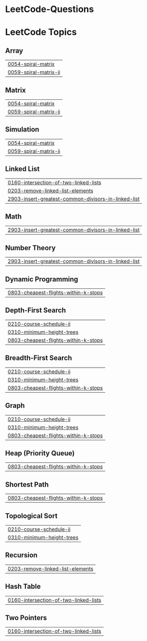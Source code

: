 # LeetCode-Questions
<!---LeetCode Topics Start-->
# LeetCode Topics
## Array
|  |
| ------- |
| [0054-spiral-matrix](https://github.com/utkarshsingh2012/LeetCode-Questions/tree/master/0054-spiral-matrix) |
| [0059-spiral-matrix-ii](https://github.com/utkarshsingh2012/LeetCode-Questions/tree/master/0059-spiral-matrix-ii) |
## Matrix
|  |
| ------- |
| [0054-spiral-matrix](https://github.com/utkarshsingh2012/LeetCode-Questions/tree/master/0054-spiral-matrix) |
| [0059-spiral-matrix-ii](https://github.com/utkarshsingh2012/LeetCode-Questions/tree/master/0059-spiral-matrix-ii) |
## Simulation
|  |
| ------- |
| [0054-spiral-matrix](https://github.com/utkarshsingh2012/LeetCode-Questions/tree/master/0054-spiral-matrix) |
| [0059-spiral-matrix-ii](https://github.com/utkarshsingh2012/LeetCode-Questions/tree/master/0059-spiral-matrix-ii) |
## Linked List
|  |
| ------- |
| [0160-intersection-of-two-linked-lists](https://github.com/utkarshsingh2012/LeetCode-Questions/tree/master/0160-intersection-of-two-linked-lists) |
| [0203-remove-linked-list-elements](https://github.com/utkarshsingh2012/LeetCode-Questions/tree/master/0203-remove-linked-list-elements) |
| [2903-insert-greatest-common-divisors-in-linked-list](https://github.com/utkarshsingh2012/LeetCode-Questions/tree/master/2903-insert-greatest-common-divisors-in-linked-list) |
## Math
|  |
| ------- |
| [2903-insert-greatest-common-divisors-in-linked-list](https://github.com/utkarshsingh2012/LeetCode-Questions/tree/master/2903-insert-greatest-common-divisors-in-linked-list) |
## Number Theory
|  |
| ------- |
| [2903-insert-greatest-common-divisors-in-linked-list](https://github.com/utkarshsingh2012/LeetCode-Questions/tree/master/2903-insert-greatest-common-divisors-in-linked-list) |
## Dynamic Programming
|  |
| ------- |
| [0803-cheapest-flights-within-k-stops](https://github.com/utkarshsingh2012/LeetCode-Questions/tree/master/0803-cheapest-flights-within-k-stops) |
## Depth-First Search
|  |
| ------- |
| [0210-course-schedule-ii](https://github.com/utkarshsingh2012/LeetCode-Questions/tree/master/0210-course-schedule-ii) |
| [0310-minimum-height-trees](https://github.com/utkarshsingh2012/LeetCode-Questions/tree/master/0310-minimum-height-trees) |
| [0803-cheapest-flights-within-k-stops](https://github.com/utkarshsingh2012/LeetCode-Questions/tree/master/0803-cheapest-flights-within-k-stops) |
## Breadth-First Search
|  |
| ------- |
| [0210-course-schedule-ii](https://github.com/utkarshsingh2012/LeetCode-Questions/tree/master/0210-course-schedule-ii) |
| [0310-minimum-height-trees](https://github.com/utkarshsingh2012/LeetCode-Questions/tree/master/0310-minimum-height-trees) |
| [0803-cheapest-flights-within-k-stops](https://github.com/utkarshsingh2012/LeetCode-Questions/tree/master/0803-cheapest-flights-within-k-stops) |
## Graph
|  |
| ------- |
| [0210-course-schedule-ii](https://github.com/utkarshsingh2012/LeetCode-Questions/tree/master/0210-course-schedule-ii) |
| [0310-minimum-height-trees](https://github.com/utkarshsingh2012/LeetCode-Questions/tree/master/0310-minimum-height-trees) |
| [0803-cheapest-flights-within-k-stops](https://github.com/utkarshsingh2012/LeetCode-Questions/tree/master/0803-cheapest-flights-within-k-stops) |
## Heap (Priority Queue)
|  |
| ------- |
| [0803-cheapest-flights-within-k-stops](https://github.com/utkarshsingh2012/LeetCode-Questions/tree/master/0803-cheapest-flights-within-k-stops) |
## Shortest Path
|  |
| ------- |
| [0803-cheapest-flights-within-k-stops](https://github.com/utkarshsingh2012/LeetCode-Questions/tree/master/0803-cheapest-flights-within-k-stops) |
## Topological Sort
|  |
| ------- |
| [0210-course-schedule-ii](https://github.com/utkarshsingh2012/LeetCode-Questions/tree/master/0210-course-schedule-ii) |
| [0310-minimum-height-trees](https://github.com/utkarshsingh2012/LeetCode-Questions/tree/master/0310-minimum-height-trees) |
## Recursion
|  |
| ------- |
| [0203-remove-linked-list-elements](https://github.com/utkarshsingh2012/LeetCode-Questions/tree/master/0203-remove-linked-list-elements) |
## Hash Table
|  |
| ------- |
| [0160-intersection-of-two-linked-lists](https://github.com/utkarshsingh2012/LeetCode-Questions/tree/master/0160-intersection-of-two-linked-lists) |
## Two Pointers
|  |
| ------- |
| [0160-intersection-of-two-linked-lists](https://github.com/utkarshsingh2012/LeetCode-Questions/tree/master/0160-intersection-of-two-linked-lists) |
<!---LeetCode Topics End-->